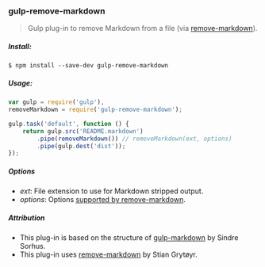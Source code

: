 ### gulp-remove-markdown
> Gulp plug-in to remove Markdown from a file (via [remove-markdown](https://github.com/stiang/remove-markdown)).

##### Install:

    $ npm install --save-dev gulp-remove-markdown

##### Usage:
```js
var gulp = require('gulp'),
removeMarkdown = require('gulp-remove-markdown');

gulp.task('default', function () {
	return gulp.src('README.markdown')
		.pipe(removeMarkdown()) // removeMarkdown(ext, options)
		.pipe(gulp.dest('dist'));
});
```

##### Options

* *ext*: File extension to use for Markdown stripped output.
* *options*: Options [supported by remove-markdown](http://bit.ly/1LrOKG4).

##### Attribution

* This plug-in is based on the structure of [gulp-markdown](https://github.com/sindresorhus/gulp-markdown) by Sindre Sorhus.
* This plug-in uses [remove-markdown](https://github.com/stiang/remove-markdown) by Stian Grytøyr.
